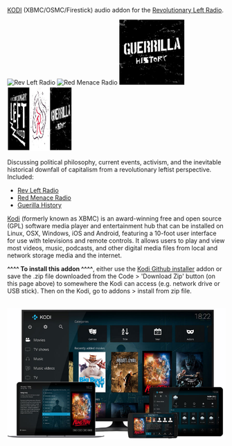 <a href="https://kodi.tv">KODI<a> (XBMC/OSMC/Firestick) audio addon for the <a href="https://revolutionaryleftradio.libsyn.com/website">Revolutionary Left Radio</a>.<br>

<img src="https://ssl-static.libsyn.com/p/assets/7/3/3/a/733a93637e62338d/RLR_Logo_CROPPED_.jpg" width="150" height="150" alt="Rev Left Radio">
<img src="https://images.squarespace-cdn.com/content/v1/5ce57943315e4600013e5cc9/1609569190127-8ADG9CXS2VY7RORP95SA/RM+Alt+Logo.jpeg?format=750w" width="150" height="150" alt="Red Menace Radio">
<img src="https://github.com/leopheard/RevLeftRadio/blob/master/resources/media/3.jpg?raw=true" width="150" height="150" alt="Guerilla History"><br>
<img src="https://github.com/leopheard/RevLeftRadio/blob/master/resources/media/rev-left-3.jpg?raw=true" width="150" height="150" alt="Rev Left Radio Red Menace Guerilla History"><br>

Discussing political philosophy, current events, activism, and the inevitable historical downfall of capitalism from a revolutionary leftist perspective. Included:<br>

- <a href="https://www.revolutionaryleftradio.com/revleftradio/">Rev Left Radio</a><br>
- <a href="https://www.revolutionaryleftradio.com/redmenace/">Red Menace Radio</a><br>
- <a href="https://www.revolutionaryleftradio.com/guerrilla-history">Guerilla History</a><br>

<a href="https://www.kodi.tv">Kodi</a> (formerly known as XBMC) is an award-winning free and open source (GPL) software media player and entertainment hub that can be installed on Linux, OSX, Windows, iOS and Android, featuring a 10-foot user interface for use with televisions and remote controls. It allows users to play and view most videos, music, podcasts, and other digital media files from local and network storage media and the internet.<br>

<b>^^^^ To install this addon ^^^^</b>, either use the <a href="https://www.tvaddons.co/github-browser-kodi/">Kodi Github installer</a> addon or save the .zip file downloaded from the Code > 'Download Zip' button (on this page above) to somewhere the Kodi can access (e.g. network drive or USB stick). Then on the Kodi, go to addons > install from zip file.<br>

<br><a href="https://www.kodi.tv"><img src="https://github.com/leopheard/Audio-Podcasts/blob/master/resources/media/about--devices.jpg?raw=true">
